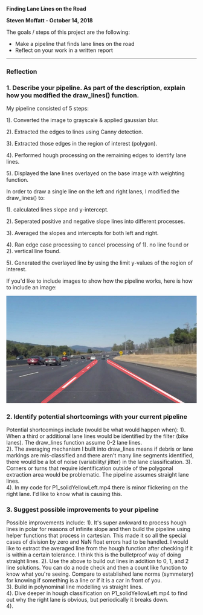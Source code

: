**Finding Lane Lines on the Road**

**Steven Moffatt - October 14, 2018**

The goals / steps of this project are the following:
* Make a pipeline that finds lane lines on the road
* Reflect on your work in a written report


[//]: # (Image References)

[image1]: ./test_images_output/P1_solidWhiteCurve.jpg
[image2]: ./test_images_output/P1_solidWhiteRight.jpg
[image3]: ./test_images_output/P1_solidYellowCurve.jpg
[image4]: ./test_images_output/P1_solidYellowCurve2.jpg
[image5]: ./test_images_output/P1_solidYellowLeft.jpg
[image6]: ./test_images_output/P1_whiteCarLaneSwitch.jpg

[video1]: ./test_videos_output/P1_solidWhiteRight.mp4
[video2]: ./test_videos_output/P1_solidYellowLeft.mp4


---

### Reflection

### 1. Describe your pipeline. As part of the description, explain how you modified the draw_lines() function.

My pipeline consisted of 5 steps:

1). Converted the image to grayscale & applied gaussian blur. 

2). Extracted the edges to lines using Canny detection. 

3). Extracted those edges in the region of interest (polygon).

4). Performed hough processing on the remaining edges to identify lane lines.  

5). Displayed the lane lines overlayed on the base image with weighting function.  

In order to draw a single line on the left and right lanes, I modified the draw_lines() to:

1). calculated lines slope and y-intercept. 

2). Seperated positive and negative slope lines into different processes. 

3). Averaged the slopes and intercepts for both left and right. 

4). Ran edge case processing to cancel processing of 1). no line found or 2). vertical line found.

5). Generated the overlayed line by using the limit y-values of the region of interest. 

If you'd like to include images to show how the pipeline works, here is how to include an image: 

![alt text][image1]


### 2. Identify potential shortcomings with your current pipeline


Potential shortcomings include (would be what would happen when): 
1). When a third or additional lane lines would be identified by the filter (bike lanes).  The draw_lines function assume 0-2 lane lines.  
2). The averaging mechanism I built into draw_lines means if debris or lane markings are mis-classified and there aren't many line segments identified, there would be a lot of noise (variability/ jitter) in the lane classification. 
3). Corners or turns that require identification outside of the polygonal extraction area would be problematic.  The pipeline assumes straight lane lines.  
4). In my code for P1_solidYellowLeft.mp4 there is minor flickering on the right lane.  I'd like to know what is causing this.  

### 3. Suggest possible improvements to your pipeline

Possible improvements include:
1). It's super awkward to process hough lines in polar for reasons of infinite slope and then build the pipeline using helper functions that process in cartesian.  This made it so all the special cases of division by zero and NaN float errors had to be handled. I would like to extract the averaged line from the hough function after checking if it is within a certain tolerance.  I think this is the bulletproof way of doing straight lines. 
2). Use the above to build out lines in addition to 0, 1, and 2 line solutions.  You can do a node check and then a count like function to know what you're seeing.  Compare to established lane norms (symmetery) for knowing if something is a line or if it is a car in front of you.  
3). Build in polynominal line modelling vs straight lines.  
4). Dive deeper in hough classification on P1_solidYellowLeft.mp4 to find out why the right lane is obvious, but periodically it breaks down.  
4).  
